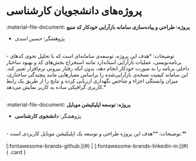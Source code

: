 # پروژه‌های دانشجویان کارشناسی

<div class="flex w-full" markdown>

<!-- 1 -->
:material-file-document: __پروژه: طراحي و پياده‌سازی سامانه بازآرایي خودكار كد منبع__
<br/>
- پژوهشگر:
*حسین اسدی*
<br/>
- توضیحات:
*هدف این پروژه، توسعه‌ی سامانه‌ای است که با تحلیل نحوی کدهای برنامه‌نویسی، عملیات بازآرایی استاندارد مانند استخراج بخش‌های کد و بهبود ساختار داخلی برنامه را به صورت خودکار انجام دهد، بدون آنکه رفتار بیرونی نرم‌افزار تغییر کند.
این سامانه کیفیت نسخه‌ی بازآرایی‌شده را براساس معیارهایی مانند پیچیدگی ساختاری، میزان وابستگی اجزاء و شاخص نگهداری ارزیابی کرده و نتایج را از طریق یک رابط کاربری گرافیکی ساده به کاربر نمایش می‌دهد.*
<br/>
<br/>


<!-- 2 -->
:material-file-document: __پروژه: توسعه اپلیکیشن موبایل__
<br/>
- پژوهشگر:
**دانشجوی کارشناسی**
<br/>
- توضیحات:
**هدف این پروژه طراحی و توسعه یک اپلیکیشن موبایل کاربردی است.**
<br/>
<br/>
[:fontawesome-brands-github:](#)
|
[:fontawesome-brands-linkedin-in:](#)
{ .card }

</div>
